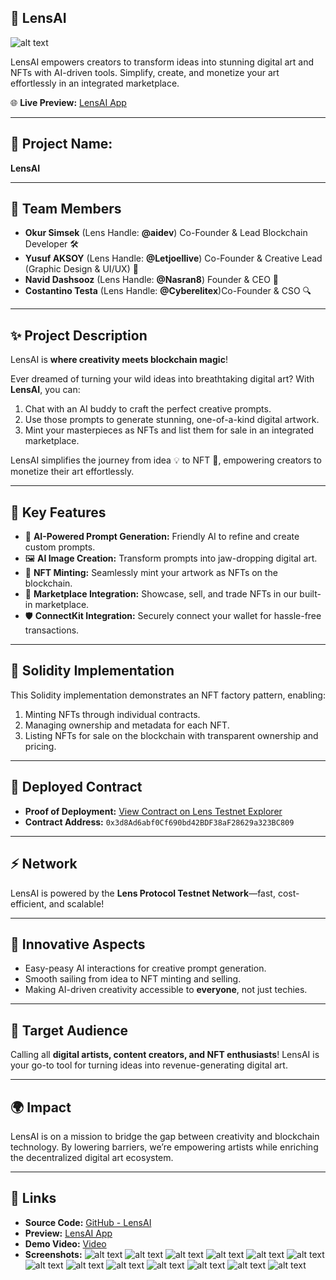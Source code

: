 ## 🚀 LensAI

![alt text](https://github.com/saeidha/LensAI/blob/main/image/README/BannerLensAI.png?raw=true)

LensAI empowers creators to transform ideas into stunning digital art and NFTs with AI-driven tools. Simplify, create, and monetize your art effortlessly in an integrated marketplace.

🌐 **Live Preview:** [LensAI App](https://ailenser.vercel.app/)

---

## 🌟 Project Name:

**LensAI**

---

## 🎨 Team Members

- **Okur Simsek** (Lens Handle: **@aidev**) Co-Founder & Lead Blockchain Developer 🛠
- **Yusuf AKSOY** (Lens Handle: **@Letjoellive**) Co-Founder & Creative Lead (Graphic Design & UI/UX) 🎨
- **Navid Dashsooz** (Lens Handle: **@Nasran8**) Founder & CEO 🧠
- **Costantino Testa** (Lens Handle: **@Cyberelitex**)Co-Founder & CSO 🔍

---

## ✨ Project Description

LensAI is **where creativity meets blockchain magic**!

Ever dreamed of turning your wild ideas into breathtaking digital art? With **LensAI**, you can:

1. Chat with an AI buddy to craft the perfect creative prompts.
2. Use those prompts to generate stunning, one-of-a-kind digital artwork.
3. Mint your masterpieces as NFTs and list them for sale in an integrated marketplace.

LensAI simplifies the journey from idea 💡 to NFT 💎, empowering creators to monetize their art effortlessly.

---

## 🔑 Key Features

- 🤖 **AI-Powered Prompt Generation:** Friendly AI to refine and create custom prompts.
- 🖼 **AI Image Creation:** Transform prompts into jaw-dropping digital art.
- 🔗 **NFT Minting:** Seamlessly mint your artwork as NFTs on the blockchain.
- 🛒 **Marketplace Integration:** Showcase, sell, and trade NFTs in our built-in marketplace.
- 🛡 **ConnectKit Integration:** Securely connect your wallet for hassle-free transactions.

---

## 🔧 Solidity Implementation

This Solidity implementation demonstrates an NFT factory pattern, enabling:

1. Minting NFTs through individual contracts.
2. Managing ownership and metadata for each NFT.
3. Listing NFTs for sale on the blockchain with transparent ownership and pricing.

---

## 🔗 Deployed Contract

- **Proof of Deployment:** [View Contract on Lens Testnet Explorer](https://block-explorer.testnet.lens.dev/address/0x3d8Ad6abf0Cf690bd42BDF38aF28629a323BC809#contract)
- **Contract Address:** `0x3d8Ad6abf0Cf690bd42BDF38aF28629a323BC809`

---

## ⚡ Network

LensAI is powered by the **Lens Protocol Testnet Network**—fast, cost-efficient, and scalable!

---

## 🧠 Innovative Aspects

- Easy-peasy AI interactions for creative prompt generation.
- Smooth sailing from idea to NFT minting and selling.
- Making AI-driven creativity accessible to **everyone**, not just techies.

---

## 🎯 Target Audience

Calling all **digital artists, content creators, and NFT enthusiasts**!
LensAI is your go-to tool for turning ideas into revenue-generating digital art.

---

## 🌍 Impact

LensAI is on a mission to bridge the gap between creativity and blockchain technology. By lowering barriers, we’re empowering artists while enriching the decentralized digital art ecosystem.

---

## 🔗 Links

- **Source Code:** [GitHub - LensAI](https://github.com/saeidha/LensAI)
- **Preview:** [LensAI App](https://ailenser.vercel.app/)
- **Demo Video:** [Video](https://streamable.com/7i9w7f)
- **Screenshots:** ![alt text](https://github.com/saeidha/LensAI/blob/main/image/README/1.png?raw=true)
![alt text](https://github.com/saeidha/LensAI/blob/main/image/README/2.png?raw=true)
![alt text](https://github.com/saeidha/LensAI/blob/main/image/README/3.png?raw=true)
![alt text](https://github.com/saeidha/LensAI/blob/main/image/README/4.png?raw=true)
![alt text](https://github.com/saeidha/LensAI/blob/main/image/README/5.png?raw=true)
![alt text](https://github.com/saeidha/LensAI/blob/main/image/README/6.png?raw=true)
![alt text](https://github.com/saeidha/LensAI/blob/main/image/README/7.png?raw=true)
![alt text](https://github.com/saeidha/LensAI/blob/main/image/README/8.png?raw=true)
![alt text](https://github.com/saeidha/LensAI/blob/main/image/README/9.png?raw=true)
![alt text](https://github.com/saeidha/LensAI/blob/main/image/README/10.png?raw=true)
![alt text](https://github.com/saeidha/LensAI/blob/main/image/README/11.png?raw=true)
![alt text](https://github.com/saeidha/LensAI/blob/main/image/README/12.png?raw=true)
![alt text](https://github.com/saeidha/LensAI/blob/main/image/README/13.png?raw=true)
